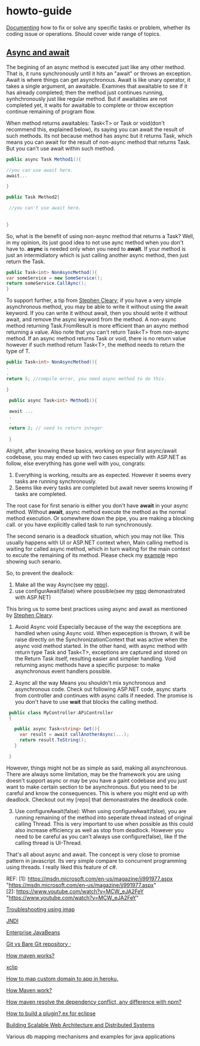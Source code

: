 # howto-guide

[Documenting](https://github.com/bhochhi/howto-guide/wiki) how to fix or solve any specific tasks or problem, whether its coding issue or operations. Should cover wide range of topics.


[Async and await]()
---
The begining of an async method is executed just like any other method. That is, it runs synchronously until it hits an "await" or throws an exception. Await is where things can get asynchronous. Await is like unary operator, it takes a single argument, an awaitable. Examines that awaitable to see if it has already completed; then the method just continues running, synhchronously just like regular method. But if awaitables are not completed yet, it waits for awaitable to complete or throw exception continue remaining of program flow. 

When method returns awaitables: Task\<T> or Task or void(don't recommend this, explained below), its saying you can await the result of such methods. Its not because method has async but it returns Task, which means you can await for the result of non-async method that returns Task. But you can't use await within such method. 

```c#
public async Task Method1(){

//you can use await here.
await...

}

public Task Method2{

 //you can't use await here. 
 
 
}

```

So, what is the benefit of using non-async method that returns a Task?
Well, in my opinion, its just good idea to not use aync method when you don't have to. __async__ is needed only when you need to __await__. If your method is just an intermidiatory which is just calling another async method, then just return the Task. 
```c#
public Task<int> NonAsyncMethod(){
var someService = new SomeService();
return someService.CallAync();
}
```
To support further, a tip from [Stephen Cleary](http://blog.stephencleary.com/); if you have a very simple asynchronous method, you may be able to write it without using the await keyword. If you can write it without await, then you should write it without await, and remove the async keyword from the method. A non-async method returning Task.FromResult is more efficient than an async method returning a value.
Also note that you can't return Task\<T> from non-async method. If an async method returns Task or void, there is no return value however if such method return Task\<T>, the method needs to return the type of T. 
```c#
public Task<int> NonAsyncMethod(){
.
.
return 5; //compile error, you need async method to do this.

}

 public async Task<int> Method1(){
 
 await ...
 .
 .
 return 2; // need to return integer 
 
 }
```

Alright, after knowing these basics, working on your first async/await codebase, you may ended up with two cases especially with ASP.NET as follow, else everything has gone well with you, congrats: 
  1. Everything is working, results are as expected. However it seems every tasks are running synchronously.
  2. Seems like every tasks are completed but await never seems knowing if tasks are completed. 

The root case for first senario is either you don't have __await__ in your async method. Without __await__, async method execute the method as the normal method execution. Or somewhere down the pipe, you are making a blocking call. or you have explicitly called task to run synchronously.

The second senario is a deadlock situation, which you may not like. This usually happens with UI or ASP.NET context when, Main calling method is waiting for called async method, which in turn waiting for the main context to excute the remaining of its method. Please check my [example]() repo showing such senario.

So, to prevent the deallock:
 1. Make all the way Async(see my [repo]()).
 2. use configurAwait(false) where possible(see my [repo]() demonastrated with ASP.NET)
 
This bring us to some best practices using async and await as mentioned by [Stephen Cleary](https://msdn.microsoft.com/en-us/magazine/jj991977.aspx).

1. Avoid Async void
  Especially because of the way the exceptions are handled when using Async void. When expeception is thrown, it will be raise directly on the SynchronizationContext that was active when the async void method started. In the other hand, with async method with return type Task and Task\<T>, exceptions are captured and stored on the Return Task itself, resulting easier and simplier handling. Void returning async methods have a specific purpose: to make asynchronous event handlers possible.

2. Async all the way
 Means you shouldn't mix synchronous and asynchronous code.  Check out following ASP.NET code, async starts from controller  and continues with async calls if needed. The promise is you don't have to use __wait__ that blocks the calling method.
  ```c#
   public class MyController:APiController
   {

     public async Task<string> Get(){
       var result = await callAnotherAsync(...);
       return result.ToString();
     }

   }
  ```
 However, things might not be as simple as said, making all asynchronous. There are always some limitation, may be the framework you are using doesn't support async or may be you have a gaint codebase and you just want to make certain section to be asynchronous. But you need to be careful and know the consequences. This is where you might end up with deadlock. Checkout out my [repo] that demonastrates the deadlock code.

3. Use configureAwait(false):
 When using configureAwait(false), you are running remaining of the method into seperate thread instead of original calling Thread. This is very important to use when possible as this could also increase efficiency as well as stop from deadlock. However you need to be careful as you can't always use configure(false), like if the calling thread is UI-Thread. 

That's all about async and await. The concept is very close to promise pattern in javascript. Its very simple compare to concurrent programming using threads. I really liked this feature of c#. 

REF:
  [1]: https://msdn.microsoft.com/en-us/magazine/jj991977.aspx   "https://msdn.microsoft.com/en-us/magazine/jj991977.aspx"    
  [2]: https://www.youtube.com/watch?v=MCW_eJA2FeY "https://www.youtube.com/watch?v=MCW_eJA2FeY"
  
  [3]: http://blog.ciber.no/2014/05/19/using-task-configureawaitfalse-to-prevent-deadlocks-in-async-code/ "http://blog.ciber.no/2014/05/19/using-task-configureawaitfalse-to-prevent-deadlocks-in-async-code/"
  
  [4]: http://blog.stephencleary.com/2012/02/async-and-await.html "http://blog.stephencleary.com/2012/02/async-and-await.html"
  
  [5]: 
 http://blog.stephencleary.com/2012/07/dont-block-on-async-code.html "
 http://blog.stephencleary.com/2012/07/dont-block-on-async-code.html" 
 
 
 

[Troubleshooting using jmap](https://github.com/bhochhi/howto-guide/wiki/Troubleshooting-using-jmap)

[JNDI](https://github.com/bhochhi/howto-guide/wiki/JNDI)

[Enterprise JavaBeans](https://github.com/bhochhi/howto-guide/wiki/Enterprise-JavaBeans)

[Git vs Bare Git repository ](http://www.saintsjd.com/2011/01/what-is-a-bare-git-repository/);

[How maven works?](https://github.com/bhochhi/howto-guide/wiki/How-maven-works%3F)

[xclip]()

[How to map custom domain to app in heroku.](https://github.com/bhochhi/howto-guide/wiki/JNDI)

[How Maven work?](https://github.com/bhochhi/howto-guide/wiki/How-maven-works%3F)

[How maven resolve the dependency conflict, any difference with npm?]()

[How to build a plugin?,ex for eclipse]()

[Building Scalable Web Architecture and Distributed Systems](http://www.drdobbs.com/web-development/building-scalable-web-architecture-and-d/240142422)

Various db mapping mechanisms and examples for java applications

